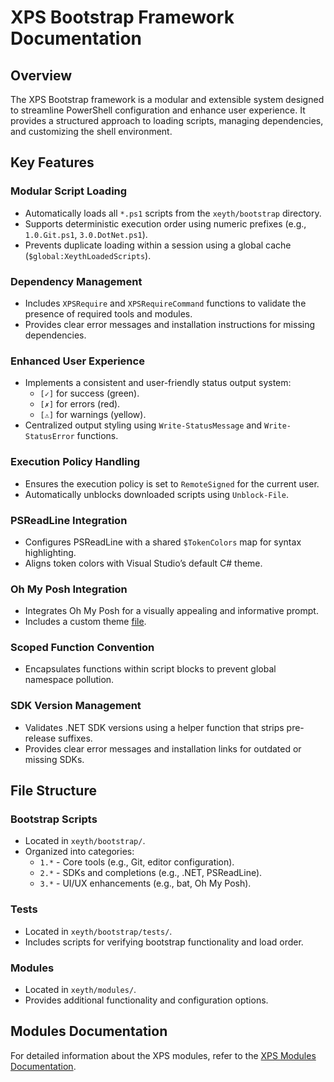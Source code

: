 # XPS Bootstrap Framework Documentation

## Overview

The XPS Bootstrap framework is a modular and extensible system designed to streamline PowerShell configuration and enhance user experience. It provides a structured approach to loading scripts, managing dependencies, and customizing the shell environment.

## Key Features

### Modular Script Loading

- Automatically loads all `*.ps1` scripts from the `xeyth/bootstrap` directory.
- Supports deterministic execution order using numeric prefixes (e.g., `1.0.Git.ps1`, `3.0.DotNet.ps1`).
- Prevents duplicate loading within a session using a global cache (`$global:XeythLoadedScripts`).

### Dependency Management

- Includes `XPSRequire` and `XPSRequireCommand` functions to validate the presence of required tools and modules.
- Provides clear error messages and installation instructions for missing dependencies.

### Enhanced User Experience

- Implements a consistent and user-friendly status output system:
  - `[✓]` for success (green).
  - `[✗]` for errors (red).
  - `[⚠]` for warnings (yellow).
- Centralized output styling using `Write-StatusMessage` and `Write-StatusError` functions.

### Execution Policy Handling

- Ensures the execution policy is set to `RemoteSigned` for the current user.
- Automatically unblocks downloaded scripts using `Unblock-File`.

### PSReadLine Integration

- Configures PSReadLine with a shared `$TokenColors` map for syntax highlighting.
- Aligns token colors with Visual Studio’s default C# theme.

### Oh My Posh Integration

- Integrates Oh My Posh for a visually appealing and informative prompt.
- Includes a custom theme [file](https://github.com/Xeythhhh/Xeyth.PowerShell/blob/master/src/modules/.oh-my-posh/theme.json).

### Scoped Function Convention

- Encapsulates functions within script blocks to prevent global namespace pollution.

### SDK Version Management

- Validates .NET SDK versions using a helper function that strips pre-release suffixes.
- Provides clear error messages and installation links for outdated or missing SDKs.

## File Structure

### Bootstrap Scripts

- Located in `xeyth/bootstrap/`.
- Organized into categories:
  - `1.*` - Core tools (e.g., Git, editor configuration).
  - `2.*` - SDKs and completions (e.g., .NET, PSReadLine).
  - `3.*` - UI/UX enhancements (e.g., bat, Oh My Posh).

### Tests

- Located in `xeyth/bootstrap/tests/`.
- Includes scripts for verifying bootstrap functionality and load order.

### Modules

- Located in `xeyth/modules/`.
- Provides additional functionality and configuration options.

## Modules Documentation

For detailed information about the XPS modules, refer to the [XPS Modules Documentation](xps/XPSModules.md).
